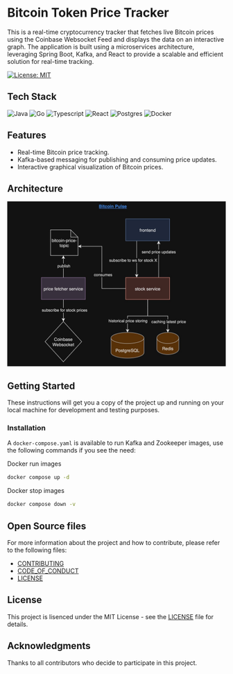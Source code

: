 # Bitcoin Token Price Tracker

This is a real-time cryptocurrency tracker that fetches live Bitcoin prices using the Coinbase Websocket Feed
and displays the data on an interactive graph. The application is built using a microservices architecture,
leveraging Spring Boot, Kafka, and React to provide a scalable and efficient solution for real-time tracking.

[![License: MIT](https://img.shields.io/badge/License-MIT-yellow.svg)](https://opensource.org/licenses/MIT)

## Tech Stack

![Java](https://img.shields.io/badge/Java-ED8B00?style=for-the-badge&logo=openjdk&logoColor=white)
![Go](https://img.shields.io/badge/Go-00ADD8?style=for-the-badge&logo=go&logoColor=white)
![Typescript](https://img.shields.io/badge/TypeScript-007ACC?style=for-the-badge&logo=typescript&logoColor=white)
![React](https://img.shields.io/badge/react-%2320232a.svg?style=for-the-badge&logo=react&logoColor=%2361DAFB)
![Postgres](https://img.shields.io/badge/PostgreSQL-316192?style=for-the-badge&logo=postgresql&logoColor=white)
![Docker](https://img.shields.io/badge/docker-%230db7ed.svg?style=for-the-badge&logo=docker&logoColor=white)

## Features

* Real-time Bitcoin price tracking.
* Kafka-based messaging for publishing and consuming price updates.
* Interactive graphical visualization of Bitcoin prices.

## Architecture

![Local Image](docs/architecture_bitcoin_pulse.jpeg)

## Getting Started

These instructions will get you a copy of the project up and running on your local machine for development and testing
purposes.

### Installation

A `docker-compose.yaml` is available to run Kafka and Zookeeper images, use the following commands if you see the need:

Docker run images

```bash
docker compose up -d
```

Docker stop images

```bash
docker compose down -v
```

## Open Source files

For more information about the project and how to contribute, please refer to the following files:

- [CONTRIBUTING](CONTRIBUTING.md)
- [CODE_OF_CONDUCT](CODE_OF_CONDUCT.md)
- [LICENSE](LICENSE)

## License

This project is lisenced under the MIT License - see the [LICENSE](LICENSE) file for details.

## Acknowledgments

Thanks to all contributors who decide to participate in this project.

